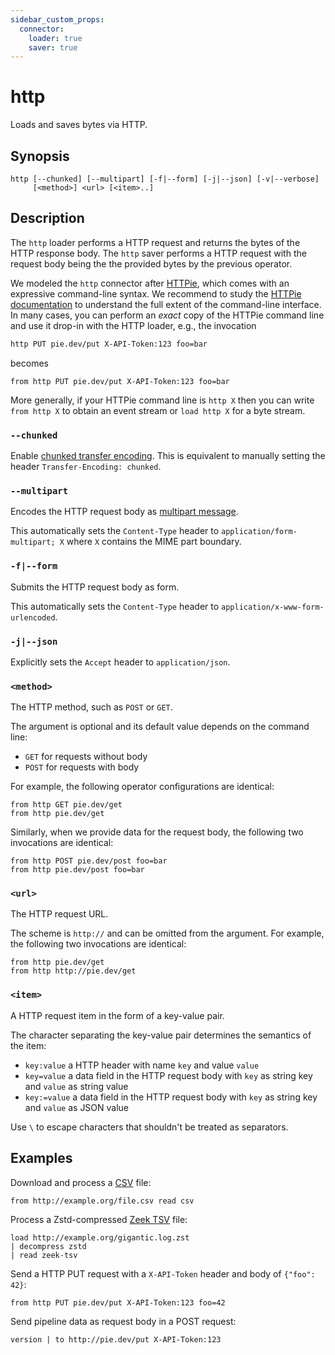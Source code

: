 ```yaml
---
sidebar_custom_props:
  connector:
    loader: true
    saver: true
---
```


# http

Loads and saves bytes via HTTP.

## Synopsis

```
http [--chunked] [--multipart] [-f|--form] [-j|--json] [-v|--verbose]
     [<method>] <url> [<item>..]
```

## Description

The `http` loader performs a HTTP request and returns the bytes of the HTTP
response body. The `http` saver performs a HTTP request with the request body
being the the provided bytes by the previous operator.

We modeled the `http` connector after [HTTPie](https://httpie.io/), which comes
with an expressive command-line syntax. We recommend to study the [HTTPie
documentation](https://httpie.io/docs/cli/examples) to understand the full
extent of the command-line interface. In many cases, you can perform an *exact*
copy of the HTTPie command line and use it drop-in with the HTTP loader, e.g.,
the invocation

```bash
http PUT pie.dev/put X-API-Token:123 foo=bar
```

becomes

```
from http PUT pie.dev/put X-API-Token:123 foo=bar
```

More generally, if your HTTPie command line is `http X` then you can write `from
http X` to obtain an event stream or `load http X` for a byte stream.

### `--chunked`

Enable [chunked transfer
encoding](https://en.wikipedia.org/wiki/Chunked_transfer_encoding). This is
equivalent to manually setting the header `Transfer-Encoding: chunked`.

### `--multipart`

Encodes the HTTP request body as [multipart
message](https://en.wikipedia.org/wiki/MIME#Multipart_messages).

This automatically sets the `Content-Type` header to
`application/form-multipart; X` where `X` contains the MIME part boundary.

### `-f|--form`

Submits the HTTP request body as form.

This automatically sets the `Content-Type` header to
`application/x-www-form-urlencoded`.

### `-j|--json`

Explicitly sets the `Accept` header to `application/json`.

### `<method>`

The HTTP method, such as `POST` or `GET`.

The argument is optional and its default value depends on the command line:

- `GET` for requests without body
- `POST` for requests with body

For example, the following operator configurations are identical:

```
from http GET pie.dev/get
from http pie.dev/get
```

Similarly, when we provide data for the request body, the following two
invocations are identical:

```
from http POST pie.dev/post foo=bar
from http pie.dev/post foo=bar
```

### `<url>`

The HTTP request URL.

The scheme is `http://` and can be omitted from the argument. For example, the
following two invocations are identical:

```
from http pie.dev/get
from http http://pie.dev/get
```

### `<item>`

A HTTP request item in the form of a key-value pair.

The character separating the key-value pair determines the semantics of the
item:

- `key:value` a HTTP header with name `key` and value `value`
- `key=value` a data field in the HTTP request body with `key` as string key and
  `value` as string value
- `key:=value` a data field in the HTTP request body with `key` as string key and
  `value` as JSON value

Use `\` to escape characters that shouldn't be treated as separators.

## Examples

Download and process a [CSV](../formats/csv.md) file:

```
from http://example.org/file.csv read csv
```

Process a Zstd-compressed [Zeek TSV](../formats/zeek-tsv.md) file:

```
load http://example.org/gigantic.log.zst
| decompress zstd
| read zeek-tsv
```

Send a HTTP PUT request with a `X-API-Token` header and body of `{"foo": 42}`:

```
from http PUT pie.dev/put X-API-Token:123 foo=42
```

Send pipeline data as request body in a POST request:

```
version | to http://pie.dev/put X-API-Token:123
```
